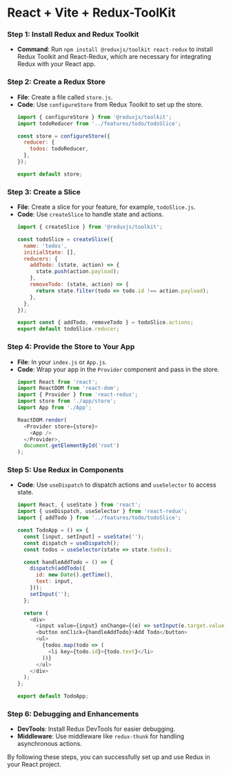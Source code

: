 # React + Vite + Redux-ToolKit

### Step 1: Install Redux and Redux Toolkit
- **Command**: Run `npm install @reduxjs/toolkit react-redux` to install Redux Toolkit and React-Redux, which are necessary for integrating Redux with your React app.

### Step 2: Create a Redux Store
- **File**: Create a file called `store.js`.
- **Code**: Use `configureStore` from Redux Toolkit to set up the store.
  ```javascript
  import { configureStore } from '@reduxjs/toolkit';
  import todoReducer from '../features/todo/todoSlice';

  const store = configureStore({
    reducer: {
      todos: todoReducer,
    },
  });

  export default store;
  ```

### Step 3: Create a Slice
- **File**: Create a slice for your feature, for example, `todoSlice.js`.
- **Code**: Use `createSlice` to handle state and actions.
  ```javascript
  import { createSlice } from '@reduxjs/toolkit';

  const todoSlice = createSlice({
    name: 'todos',
    initialState: [],
    reducers: {
      addTodo: (state, action) => {
        state.push(action.payload);
      },
      removeTodo: (state, action) => {
        return state.filter(todo => todo.id !== action.payload);
      },
    },
  });

  export const { addTodo, removeTodo } = todoSlice.actions;
  export default todoSlice.reducer;
  ```

### Step 4: Provide the Store to Your App
- **File**: In your `index.js` or `App.js`.
- **Code**: Wrap your app in the `Provider` component and pass in the store.
  ```javascript
  import React from 'react';
  import ReactDOM from 'react-dom';
  import { Provider } from 'react-redux';
  import store from './app/store';
  import App from './App';

  ReactDOM.render(
    <Provider store={store}>
      <App />
    </Provider>,
    document.getElementById('root')
  );
  ```

### Step 5: Use Redux in Components
- **Code**: Use `useDispatch` to dispatch actions and `useSelector` to access state.
  ```javascript
  import React, { useState } from 'react';
  import { useDispatch, useSelector } from 'react-redux';
  import { addTodo } from '../features/todo/todoSlice';

  const TodoApp = () => {
    const [input, setInput] = useState('');
    const dispatch = useDispatch();
    const todos = useSelector(state => state.todos);

    const handleAddTodo = () => {
      dispatch(addTodo({
        id: new Date().getTime(),
        text: input,
      }));
      setInput('');
    };

    return (
      <div>
        <input value={input} onChange={(e) => setInput(e.target.value)} />
        <button onClick={handleAddTodo}>Add Todo</button>
        <ul>
          {todos.map(todo => (
            <li key={todo.id}>{todo.text}</li>
          ))}
        </ul>
      </div>
    );
  };

  export default TodoApp;
  ```

### Step 6: Debugging and Enhancements
- **DevTools**: Install Redux DevTools for easier debugging.
- **Middleware**: Use middleware like `redux-thunk` for handling asynchronous actions.

By following these steps, you can successfully set up and use Redux in your React project.
